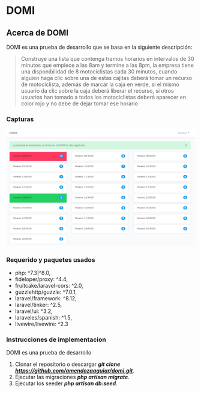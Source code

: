 # DOMI

## Acerca de DOMI

DOMI es una prueba de desarrollo que se basa en la siguiente descripción:
>Construye una lista que contenga tramos horarios en intervalos de 30 minutos que empiece a las 8am y termine a las 8pm, la empresa tiene una disponibilidad de 8 motociclistas cada 30 minutos, cuando alguien haga clic sobre una de estas cajitas deberá tomar un recurso de motociclista, además de marcar la caja en verde, si el mismo usuario da clic sobre la caja deberá liberar el recurso, si otros usuarios han tomado a todos los motociclistas deberá aparecer en color rojo y no debe de dejar tomar ese horario

### Capturas

![domi dashboard](./public/images/index.png)

### Requerido y paquetes usados


- php: ^7.3|^8.0,
- fideloper/proxy: ^4.4,
- fruitcake/laravel-cors: ^2.0,
- guzzlehttp/guzzle: ^7.0.1,
- laravel/framework: ^8.12,
- laravel/tinker: ^2.5,
- laravel/ui: ^3.2,
- laraveles/spanish: ^1.5,
- livewire/livewire: ^2.3

### Instrucciones de implementacion
DOMI es una prueba de desarrollo 
1. Clonar el repositorio o descargar ***git clone https://github.com/amendozaaguiar/domi.git***.
2. Ejecutar las migraciones ***php artisan migrate***.
3. Ejecutar los seeder  ***php artisan db:seed***.
